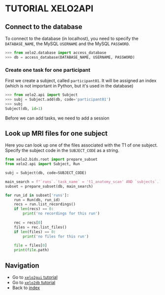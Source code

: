 # TUTORIAL XELO2API

## Connect to the database
To connect to the database (in localhost), you need to specify the `DATABASE_NAME`, the MySQL `USERNAME` and the MySQL `PASSWORD`.

```python
>>> from xelo2.database import access_database
>>> db = access_database(DATABASE_NAME, USERNAME, PASSWORD)
```

### Create one task for one participant
First we create a subject, called `participant01`. 
It will be assigned an index (which is not important in Python, but it's used in the database)

```python
>>> from xelo2.api import Subject
>>> subj = Subject.add(db, code='participant01')
>>> subj
Subject(db, id=1)
```

Before we can add tasks, we need to add a session



## Look up MRI files for one subject
Here you can look up one of the files associated with the T1 of one subject. 
Specify the subject code in the `SUBJECT_CODE` as a string.

```python
from xelo2.bids.root import prepare_subset
from xelo2.api import Subject, Run

subj = Subject(db, code=SUBJECT_CODE)

main_search = f"`runs`.`task_name` = 't1_anatomy_scan' AND `subjects`.`id` = {subj.id}"
subset = prepare_subset(db, main_search)

for run_id in subset['runs']:
    run = Run(db, run_id)
    recs = run.list_recordings()
    if len(recs) == 0:
        print('no recordings for this run')
        
    rec = recs[0]
    files = rec.list_files()
    if len(files) == 0:
        print('no files for this run')
    
    file = files[0]
    print(file.path)
```

## Navigation
  - Go to [`xelo2gui` tutorial](xelo2gui.md)
  - Go to [`xelo2db` tutorial](xelo2db.md)
  - Back to [index](../index.md)
